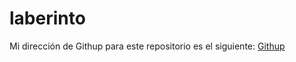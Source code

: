 # laberinto

Mi dirección de Githup para este repositorio es el siguiente: [Githup](https://github.com/albabernal03/laberinto)

